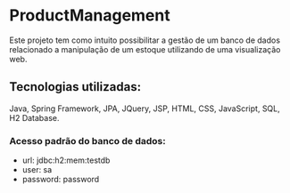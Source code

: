 # ProductManagement

Este projeto tem como intuito possibilitar a gestão de um banco de dados relacionado a manipulação de um estoque utilizando de uma visualização web.

## Tecnologias utilizadas:
Java, Spring Framework, JPA, JQuery, JSP, HTML, CSS, JavaScript, SQL, H2 Database.


### Acesso padrão do banco de dados:
- url: jdbc:h2:mem:testdb
- user: sa
- password: password
